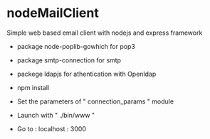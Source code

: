 # nodeMailClient

Simple web based email client with nodejs and express framework
  - package node-poplib-gowhich for pop3
  - package smtp-connection for smtp
  - packege ldapjs for athentication with Openldap


- npm install
- Set the parameters of " connection_params " module
- Launch with " ./bin/www "
- Go to : localhost : 3000
